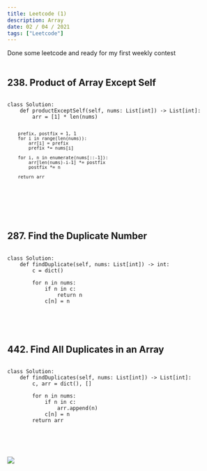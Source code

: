 ```yaml
---
title: Leetcode (1)
description: Array
date: 02 / 04 / 2021
tags: ["Leetcode"]
---
```


Done some leetcode and ready for my first weekly contest
<br/>
<br/>

<h2>238. Product of Array Except Self</h2>
<pre><code class="language-python">
class Solution:
    def productExceptSelf(self, nums: List[int]) -> List[int]:
        arr = [1] * len(nums)

        prefix, postfix = 1, 1
        for i in range(len(nums)):
            arr[i] = prefix
            prefix *= nums[i]

        for i, n in enumerate(nums[::-1]):
            arr[len(nums)-i-1] *= postfix
            postfix *= n

        return arr

</code></pre>
<br/>
<br/>

<h2>287. Find the Duplicate Number</h2>

<pre><code class="language-python">
class Solution:
    def findDuplicate(self, nums: List[int]) -> int:
        c = dict()
        
        for n in nums:
            if n in c:
                return n
            c[n] = n

</code></pre>
<br/>
<br/>

<h2>442. Find All Duplicates in an Array</h2>

<pre><code class="language-python">
class Solution:
    def findDuplicates(self, nums: List[int]) -> List[int]:
        c, arr = dict(), []
        
        for n in nums:
            if n in c:
                arr.append(n)
            c[n] = n
        return arr

</code></pre>
<br/>
<br/>

<Image layout='fill' src='/image/Blog/20220402-0100/20220402-0001.jpg'></Image><br/>
